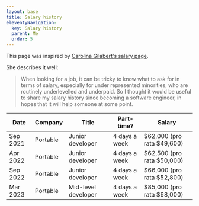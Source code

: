 ```yaml
---
layout: base
title: Salary history
eleventyNavigation:
  key: Salary history
  parent: Me
  order: 5
---
```


This page was inspired by [Carolina Gilabert's salary page](https://carol.gg/salary/).

She describes it well:

> When looking for a job, it can be tricky to know what to ask for in terms of salary, especially for under represented minorities, who are routinely underlevelled and underpaid. So I thought it would be useful to share my salary history since becoming a software engineer, in hopes that it will help someone at some point.

<div class="[ table-container ]">
	<table>
		<thead>
			<tr>
				<th>Date</th>
				<th>Company</th>
				<th>Title</th>
				<th>Part-time?</th>
				<th>Salary</th>
			</tr>
		</thead>
		<tbody>
			<tr>
				<td><time datetime="2021-09">Sep 2021</time></td>
				<td>Portable</td>
				<td>Junior developer</td>
				<td>4 days a week</td>
				<td>$62,000 (pro rata $49,600)</td>
			</tr>
			<tr>
				<td><time datetime="2022-04">Apr 2022</time></td>
				<td>Portable</td>
				<td>Junior developer</td>
				<td>4 days a week</td>
				<td>$62,500 (pro rata $50,000)</td>
			</tr>
			<tr>
				<td><time datetime="2022-09">Sep 2022</time></td>
				<td>Portable</td>
				<td>Junior developer</td>
				<td>4 days a week</td>
				<td>$66,000 (pro rata $52,800)</td>
			</tr>
			<tr>
				<td><time datetime="2023-03">Mar 2023</time></td>
				<td>Portable</td>
				<td>Mid-level developer</td>
				<td>4 days a week</td>
				<td>$85,000 (pro rata $68,000)</td>
			</tr>
		</tbody>
	</table>
</div>
